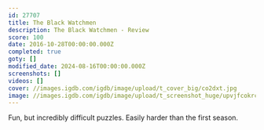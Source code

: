 ```yaml
---
id: 27707
title: The Black Watchmen
description: The Black Watchmen - Review
score: 100
date: 2016-10-28T00:00:00.000Z
completed: true
goty: []
modified_date: 2024-08-16T00:00:00.000Z
screenshots: []
videos: []
cover: //images.igdb.com/igdb/image/upload/t_cover_big/co2dxt.jpg
image: //images.igdb.com/igdb/image/upload/t_screenshot_huge/upvjfcokrceywfertosp.jpg
---
```

Fun, but incredibly difficult puzzles. Easily harder than the first season.